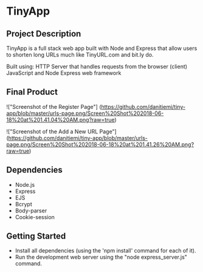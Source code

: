 # TinyApp

## Project Description

TinyApp is a full stack web app built with Node and Express that allow users to shorten long URLs much like TinyURL.com and bit.ly do.

Built using:
HTTP Server that handles requests from the browser (client)
JavaScript and Node
Express web framework

## Final Product

!["Screenshot of the Register Page"] (https://github.com/danitiemi/tiny-app/blob/master/urls-page.png/Screen%20Shot%202018-06-18%20at%201.41.04%20AM.png?raw=true)

!["Screenshot of the Add a New URL Page"] (https://github.com/danitiemi/tiny-app/blob/master/urls-page.png/Screen%20Shot%202018-06-18%20at%201.41.26%20AM.png?raw=true)

## Dependencies
- Node.js
- Express
- EJS
- Bcrypt
- Body-parser
- Cookie-session

## Getting Started

- Install all dependencies (using the 'npm install' command for each of it).
- Run the development web server using the "node express_server.js" command.
